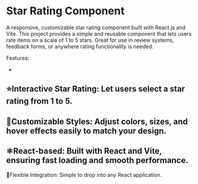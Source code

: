# Star Rating Component

A responsive, customizable star rating component built with React.js and Vite. This project provides a simple and reusable component that lets users rate items on a scale of 1 to 5 stars. Great for use in review systems, feedback forms, or anywhere rating functionality is needed.

Features:

-
⭐Interactive Star Rating: Let users select a star rating from 1 to 5.
-
🎨Customizable Styles: Adjust colors, sizes, and hover effects easily to match your design.
-
⚛️React-based: Built with React and Vite, ensuring fast loading and smooth performance.
-
🔌Flexible Integration: Simple to drop into any React application.